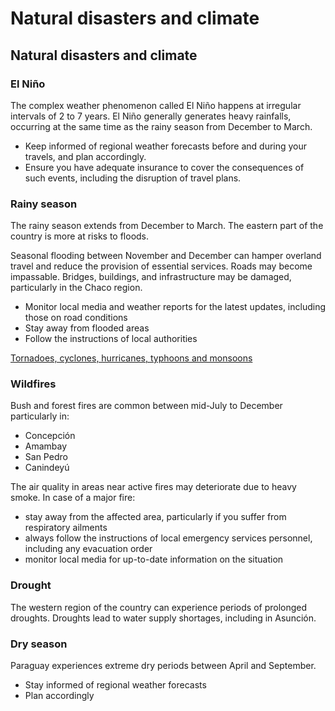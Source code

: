 # Natural disasters and climate

## Natural disasters and climate

### El Niño

The complex weather phenomenon called El Niño happens at irregular intervals of 2 to 7 years. El Niño generally generates heavy rainfalls, occurring at the same time as the rainy season from December to March.

* Keep informed of regional weather forecasts before and during your travels, and plan accordingly.
* Ensure you have adequate insurance to cover the consequences of such events, including the disruption of travel plans.

### Rainy season

The rainy season extends from December to March. The eastern part of the country is more at risks to floods.

Seasonal flooding between November and December can hamper overland travel and reduce the provision of essential services. Roads may become impassable. Bridges, buildings, and infrastructure may be damaged, particularly in the Chaco region.

* Monitor local media and weather reports for the latest updates, including those on road conditions
* Stay away from flooded areas
* Follow the instructions of local authorities

[Tornadoes, cyclones, hurricanes, typhoons and monsoons](https://travel.gc.ca/travelling/health-safety/hurricanes-typhoons-cyclones-monsoons)

### Wildfires

Bush and forest fires are common between mid-July to December particularly in:

* Concepción
* Amambay
* San Pedro
* Canindeyú

The air quality in areas near active fires may deteriorate due to heavy smoke. In case of a major fire:

* stay away from the affected area, particularly if you suffer from respiratory ailments
* always follow the instructions of local emergency services personnel, including any evacuation order
* monitor local media for up-to-date information on the situation

### Drought

The western region of the country can experience periods of prolonged droughts. Droughts lead to water supply shortages, including in Asunción.

### Dry season

Paraguay experiences extreme dry periods between April and September.

* Stay informed of regional weather forecasts
* Plan accordingly